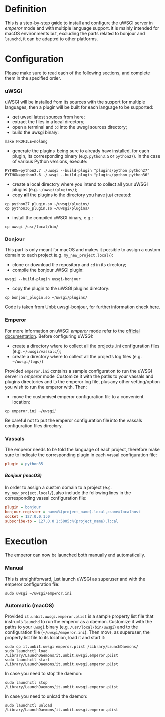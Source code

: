 # Definition

This is a step-by-step guide to install and configure the uWSGI server in _emperor_ mode and with multiple language support. It is mainly intended for macOS environments but, excluding the parts related to bonjour and `launchd`, it can be adapted to other platforms.

# Configuration

Please make sure to read each of the following sections, and complete them in the specified order.

### uWSGI

uWSGI will be installed from its sources with the support for multiple languages, then a plugin will be built for each language to be supported:
- get uwsgi latest sources from [here](http://uwsgi-docs.readthedocs.io/en/latest/Download.html);
- extract the files in a local directory;
- open a terminal and `cd` into the uwsgi sources directory;
- build the uwsgi binary:
```shell
make PROFILE=nolang
```
- generate the plugins, being sure to already have installed, for each plugin, its corresponding binary (e.g. `python3.5` or `python27`). In the case of various Python versions, execute:
```shell
PYTHON=python2.7 ./uwsgi --build-plugin "plugins/python python27"
PYTHON=python3.6 ./uwsgi --build-plugin "plugins/python python36"
```
- create a local directory where you intend to collect all your uWSGI plugins (e.g. `~/uwsgi/plugins/`);
- copy **all** the plugins to the directory you have just created:
```shell
cp python27_plugin.so ~/uwsgi/plugins/
cp python36_plugin.so ~/uwsgi/plugins/
```
- install the compiled uWSGI binary, e.g.:
```shell
cp uwsgi /usr/local/bin/
```

### Bonjour

This part is only meant for macOS and makes it possible to assign a custom domain to each project (e.g. `my_new_project.local/`):
- clone or download the repository and `cd` in its directory;
- compile the bonjour uWSGI plugin:
```shell
uwsgi --build-plugin uwsgi-bonjour
```
- copy the plugin to the uWSGI plugins directory:
```shell
cp bonjour_plugin.so ~/uwsgi/plugins/
```
Code is taken from Unbit uwsgi-bonjour, for further information check [here](https://github.com/unbit/uwsgi-bonjour).

### Emperor

For more information on uWSGI _emperor_ mode refer to the [official documentation](http://uwsgi-docs.readthedocs.io/en/latest/Emperor.html). Before configuring uWSGI:
- create a directory where to collect all the projects .ini configuration files (e.g. `~/uwsgi/vassals/`);
- create a directory where to collect all the projects log files (e.g. `~/uwsgi/logs/`)

Provided `emperor.ini` contains a sample configuration to run the uWSGI server in _emperor_ mode. Customize it with the paths to your vassals and plugins directories and to the emperor log file, plus any other setting/option you wish to run the emperor with. Then:
- move the customised emperor configuration file to a convenient location:
```shell
cp emperor.ini ~/uwsgi/
```
Be careful not to put the emperor configuration file into the vassals configuration files directory.

### Vassals

The emperor needs to be told the language of each project, therefore make sure to indicate the corresponding plugin in each vassal configuration file:
```INI
plugin = python35
```
##### Bonjour (macOS)

In order to assign a custom domain to a project (e.g. `my_new_project.local/`), also include the following lines in the corresponding vassal configuration file:
```INI
plugin = bonjour
bonjour-register = name=%(project_name).local,cname=localhost
socket = 127.0.0.1:0
subscribe-to = 127.0.0.1:5005:%(project_name).local
```

# Execution

The emperor can now be launched both manually and automatically.

### Manual

This is straightforward, just launch uWSGI as superuser and with the emperor configuration file:
```shell
sudo uwsgi ~/uwsgi/emperor.ini
```

### Automatic (macOS)

Provided `it.unbit.uwsgi.emperor.plist` is a sample property list file that instructs `launchd` to run the emperor as a daemon. Customize it with the paths to your `uwsgi` binary (e.g. `/usr/local/bin/uwsgi`) and to the configuration file (`~/uwsgi/emperor.ini`). Then move, as superuser, the property list file to its location, load it and start it:
```shell
sudo cp it.unbit.uwsgi.emperor.plist /Library/LaunchDaemons/
sudo launchctl load /Library/LaunchDaemons/it.unbit.uwsgi.emperor.plist
sudo launchctl start /Library/LaunchDaemons/it.unbit.uwsgi.emperor.plist
```
In case you need to stop the daemon:
```shell
sudo launchctl stop /Library/LaunchDaemons/it.unbit.uwsgi.emperor.plist
```
In case you need to unload the daemon:
```shell
sudo launchctl unload /Library/LaunchDaemons/it.unbit.uwsgi.emperor.plist
```